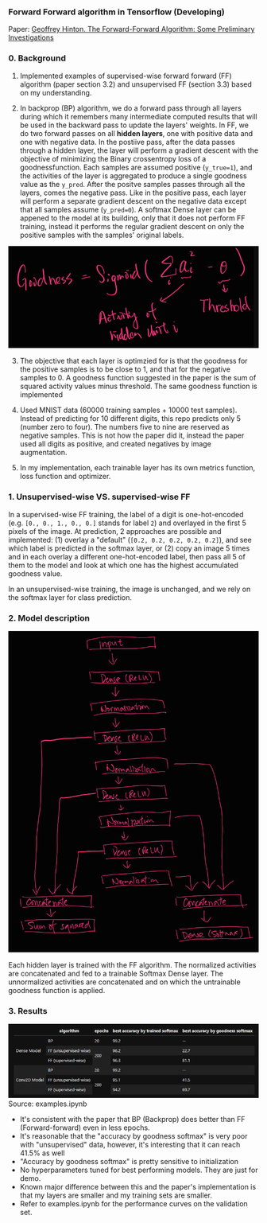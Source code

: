 ### Forward Forward algorithm in Tensorflow (Developing)

Paper: [Geoffrey Hinton. The Forward-Forward Algorithm: Some Preliminary Investigations](https://www.cs.toronto.edu/~hinton/FFA13.pdf)

### 0. Background
1. Implemented examples of supervised-wise forward forward (FF) algorithm (paper section 3.2) and unsupervised FF (section 3.3) based on my understanding.

2. In backprop (BP) algorithm, we do a forward pass through all layers during which it remembers many intermediate computed results that will be used in the backward pass to update the layers' weights. In FF, we do two forward passes on all **hidden layers**, one with positive data and one with negative data. In the postiive pass, after the data passes through a hidden layer, the layer will perform a gradient descent with the objective of minimizing the Binary crossentropy loss of a goodnessfunction. Each samples are assumed positive (`y_true=1`), and the activities of the layer is aggregated to produce a single goodness value as the `y_pred`. After the positve samples passes through all the layers, comes the negative pass. Like in the positive pass, each layer will perform a separate gradient descent on the negative data except that all samples assume (`y_pred=0`). A softmax Dense layer can be appened to the model at its building, only that it does not perform FF training, instead it performs the regular gradient descent on only the positive samples with the samples' original labels.

![goodness function](./images/goodness_function.png)


3. The objective that each layer is optimzied for is that the goodness for the positive samples is to be close to 1, and that for the negative samples to 0. A goodness function suggested in the paper is the sum of squared activity values minus threshold. The same goodness function is implemented

4. Used MNIST data (60000 training samples + 10000 test samples). Instead of predicting for 10 different digits, this repo predicts only 5 (number zero to four). The numbers five to nine are reserved as negative samples. This is not how the paper did it, instead the paper used all digits as positive, and created negatives by image augmentation.


5. In my implementation, each trainable layer has its own metrics function, loss function and optimizer.


### 1. Unsupervised-wise VS. supervised-wise FF

In a supervised-wise FF training, the label of a digit is one-hot-encoded (e.g. `[0., 0., 1., 0., 0.]` stands for label `2`) and overlayed in the first 5 pixels of the image. At prediction, 2 approaches are possible and implemented: (1) overlay a "default" (`[0.2, 0.2, 0.2, 0.2, 0.2]`), and see which label is predicted in the softmax layer, or (2) copy an image 5 times and in each overlay a different one-hot-encoded label, then pass all 5 of them to the model and look at which one has the highest accumulated goodness value.

In an unsupervised-wise training, the image is unchanged, and we rely on the softmax layer for class prediction.

### 2. Model description

![dense_architecture](./images/dense_architecture.png)

Each hidden layer is trained with the FF algorithm. The normalized activities are concatenated and fed to a trainable Softmax Dense layer. The unnormalized activities are concatenated and on which the untrainable goodness function is applied. 

### 3. Results 

![summary_table](./images/summary_table.png)
Source: examples.ipynb

- It's consistent with the paper that BP (Backprop) does better than FF (Forward-forward) even in less epochs.
- It's reasonable that the "accuracy by goodness softmax" is very poor with "unsupervised" data, however, it's interesting that it can reach 41.5% as well
- "Accuracy by goodness softmax" is pretty sensitive to initialization
- No hyperparameters tuned for best performing models. They are just for demo.
- Known major difference between this and the paper's implementation is that my layers are smaller and my training sets are smaller.
- Refer to examples.ipynb for the performance curves on the validation set.


